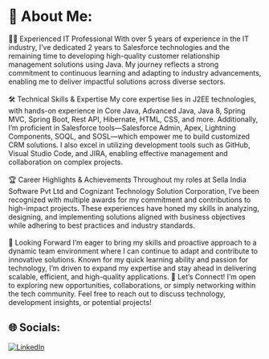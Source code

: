 # 💫 About Me:
👨‍💻 Experienced IT Professional With over 5 years of experience in the IT industry, I’ve dedicated 2 years to Salesforce technologies and the remaining time to developing high-quality customer relationship management solutions using Java. My journey reflects a strong commitment to continuous learning and adapting to industry advancements, enabling me to deliver impactful solutions across diverse sectors.<br><br>🛠️ Technical Skills & Expertise My core expertise lies in J2EE technologies, with hands-on experience in Core Java, Advanced Java, Java 8, Spring MVC, Spring Boot, Rest API, Hibernate, HTML, CSS, and more. Additionally, I’m proficient in Salesforce tools—Salesforce Admin, Apex, Lightning Components, SOQL, and SOSL—which empower me to build customized CRM solutions. I also excel in utilizing development tools such as GitHub, Visual Studio Code, and JIRA, enabling effective management and collaboration on complex projects.<br> <br>🏆 Career Highlights & Achievements Throughout my roles at Sella India Software Pvt Ltd and Cognizant Technology Solution Corporation, I’ve been recognized with multiple awards for my commitment and contributions to high-impact projects. These experiences have honed my skills in analyzing, designing, and implementing solutions aligned with business objectives while adhering to best practices and industry standards.<br><br>🚀 Looking Forward I’m eager to bring my skills and proactive approach to a dynamic team environment where I can continue to adapt and contribute to innovative solutions. Known for my quick learning ability and passion for technology, I’m driven to expand my expertise and stay ahead in delivering scalable, efficient, and high-quality applications.
📩 Let’s Connect! I’m open to exploring new opportunities, collaborations, or simply networking within the tech community. Feel free to reach out to discuss technology, development insights, or potential projects!

## 🌐 Socials:
[![LinkedIn](https://img.shields.io/badge/LinkedIn-%230077B5.svg?logo=linkedin&logoColor=white)](https://www.linkedin.com/in/bhavya-switha-mitta/)

